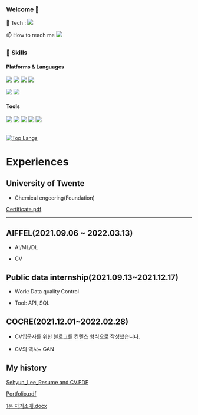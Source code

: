 ### Welcome 👋



<p>
💬 Tech :  <a href="https://velog.io/@qsdcfd" target="_blank"><img src="https://img.shields.io/badge/Blog-DD0B78?style=flat-square&logo=GitHub%20Sponsors&logoColor=white"/></a>
  
📫 How to reach me <a href="mailto:leesehyun01@gmail.com" target="_blank"><img src="https://img.shields.io/badge/leesehyun01@gmail.com-EA4335?style=flat-square&logo=Gmail&logoColor=white"/></a>
  

</p>


<!--
**qsdcfd/qsdcfd** is a ✨ _special_ ✨ repository because its `README.md` (this file) appears on your GitHub profile.

Here are some ideas to get you started:

- 🔭 I’m currently working on ...
- 🌱 I’m currently learning AI/ML/DL/CV 
- 👯 I’m looking to collaborate on ...
- 🤔 I’m looking for help with ...
- 💬 Ask me about ...
- 📫 How to reach me: leesehyun01@gmail.com
- 😄 Pronouns: ...
- ⚡ Fun fact: ...
-->

### 💪 Skills
#### Platforms & Languages
<p>
  <img src="https://img.shields.io/badge/CV-3DDC84?style=flat-square&logo=CV&logoColor=white"/>
  <img src="https://img.shields.io/badge/ML-000000?style=flat-square&logo=ML&logoColor=white"/>
  <img src="https://img.shields.io/badge/DL-61DAFB?style=flat-square&logo=DL&logoColor=black"/>
  <img src="https://img.shields.io/badge/DS-02569B?style=flat-square&logo=DS&logoColor=white"/>
 
</p>
<p>
  <img src="https://img.shields.io/badge/jupyter notebook-3DDC84?style=flat-square&logo=jupyter notebook &logoColor=black"/>  
  <img src="https://img.shields.io/badge/Python-02569B?style=flat-square&logo=Python&logoColor=white"/>
</p>

#### Tools
<p>
  <img src="https://img.shields.io/badge/Opencv-B7178C?style=flat-square&logo=Opencv&logoColor=white"/>
  <img src="https://img.shields.io/badge/Keras-FFCA28?style=flat-square&logo=Keras&logoColor=black"/>
  <img src="https://img.shields.io/badge/Tensorflow-39477F?style=flat-square&logo=Tensorflow&logoColor=white"/>
  <img src="https://img.shields.io/badge/Pytorch-683D87?style=flat-square&logo=Pytorch&logoColor=white"/>
  <img src="https://img.shields.io/badge/Git-F05032?style=flat-square&logo=Git&logoColor=white"/>
</p>


 



<br/> [![Top Langs](https://github-readme-stats.vercel.app/api/top-langs/?username=minssoj&langs_count=6&layout=compact)](https://github.com/anuraghazra/github-readme-stats)

# Experiences

## University of Twente

- Chemical engeering(Foundation)

[Certificate.pdf](https://github.com/qsdcfd/qsdcfd/files/7781004/Certificate.pdf)

---
## AIFFEL(2021.09.06 ~ 2022.03.13)

- AI/ML/DL

- CV

 
## Public data internship(2021.09.13~2021.12.17)

- Work: Data quality Control

- Tool: API, SQL

## COCRE(2021.12.01~2022.02.28)

- CV입문자를 위한 블로그를 컨텐츠 형식으로 작성했습니다.

- CV의 역사~ GAN


## My history

[Sehyun_Lee_Resume and CV.PDF](https://github.com/qsdcfd/qsdcfd/files/7777288/Sehyun_Lee_Resume.and.CV.PDF)

[Portfolio.pdf](https://github.com/qsdcfd/qsdcfd/files/7782718/Portfolio.pdf)


[1분 자기소개.docx](https://github.com/qsdcfd/qsdcfd/files/7782719/1.docx)


